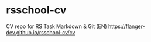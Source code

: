 # rsschool-cv
CV repo for RS Task Markdown &amp; Git (EN)
https://flanger-dev.github.io/rsschool-cv/cv

